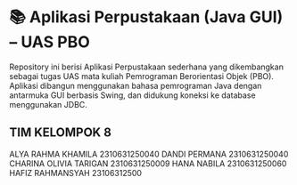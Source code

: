 # 📚 Aplikasi Perpustakaan (Java GUI) – UAS PBO

Repository ini berisi Aplikasi Perpustakaan sederhana yang dikembangkan sebagai tugas UAS mata kuliah Pemrograman Berorientasi Objek (PBO). Aplikasi dibangun menggunakan bahasa pemrograman Java dengan antarmuka GUI berbasis Swing, dan didukung koneksi ke database menggunakan JDBC.

TIM KELOMPOK 8
--------------------------------
ALYA RAHMA KHAMILA 2310631250040
DANDI PERMANA 2310631250040
CHARINA OLIVIA TARIGAN 2310631250009
HANA NABILA 2310631250060
HAFIZ RAHMANSYAH 23106312500
